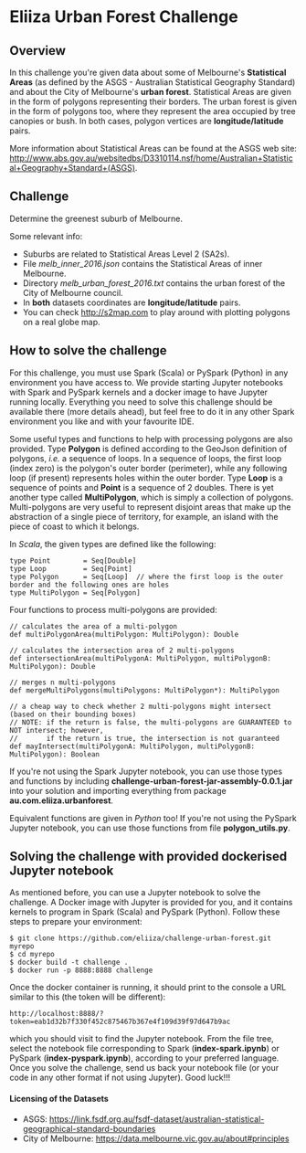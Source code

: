 # Eliiza Urban Forest Challenge

## Overview

In this challenge you're given data about some of Melbourne's **Statistical Areas** (as defined by the ASGS - Australian 
Statistical Geography Standard) and about the City of Melbourne's **urban forest**.  Statistical Areas are given in the form 
of polygons representing their borders.  The urban forest is given in the form of polygons too, where they represent 
the area occupied by tree canopies or bush.  In both cases, polygon vertices are **longitude/latitude** pairs.

More information about Statistical Areas can be found at the ASGS web site:
http://www.abs.gov.au/websitedbs/D3310114.nsf/home/Australian+Statistical+Geography+Standard+(ASGS).

## Challenge

Determine the greenest suburb of Melbourne.

Some relevant info:
- Suburbs are related to Statistical Areas Level 2 (SA2s).
- File *melb_inner_2016.json* contains the Statistical Areas of inner Melbourne.
- Directory *melb_urban_forest_2016.txt* contains the urban forest of the City of Melbourne council.
- In **both** datasets coordinates are **longitude/latitude** pairs.
- You can check http://s2map.com to play around with plotting polygons on a real globe map.

## How to solve the challenge

For this challenge, you must use Spark (Scala) or PySpark (Python) in any environment you have access to.  We provide starting 
Jupyter notebooks with Spark and PySpark kernels and a docker image to have Jupyter running locally.  Everything you need to 
solve this challenge should be available there (more details ahead), but feel free to do it in any other Spark environment you 
like and with your favourite IDE.

Some useful types and functions to help with processing polygons are also provided.  Type **Polygon** is defined according to 
the GeoJson definition of polygons, *i.e.* a sequence of loops.  In a sequence of loops, the first loop (index zero) is the 
polygon's outer border (perimeter), while any following loop (if present) represents holes within the outer border.  Type 
**Loop** is a sequence of points and **Point** is a sequence of 2 doubles.  There is yet another type called **MultiPolygon**, 
which is simply a collection of polygons.  Multi-polygons are very useful to represent disjoint areas that make up the 
abstraction of a single piece of territory, for example, an island with the piece of coast to which it belongs.

In *Scala*, the given types are defined like the following:

    type Point        = Seq[Double]
    type Loop         = Seq[Point]
    type Polygon      = Seq[Loop]  // where the first loop is the outer border and the following ones are holes
    type MultiPolygon = Seq[Polygon]

Four functions to process multi-polygons are provided:

    // calculates the area of a multi-polygon
    def multiPolygonArea(multiPolygon: MultiPolygon): Double

    // calculates the intersection area of 2 multi-polygons
    def intersectionArea(multiPolygonA: MultiPolygon, multiPolygonB: MultiPolygon): Double

    // merges n multi-polygons
    def mergeMultiPolygons(multiPolygons: MultiPolygon*): MultiPolygon

    // a cheap way to check whether 2 multi-polygons might intersect (based on their bounding boxes)
    // NOTE: if the return is false, the multi-polygons are GUARANTEED to NOT intersect; however,
    //       if the return is true, the intersection is not guaranteed
    def mayIntersect(multiPolygonA: MultiPolygon, multiPolygonB: MultiPolygon): Boolean

If you're not using the Spark Jupyter notebook, you can use those types and functions by including
**challenge-urban-forest-jar-assembly-0.0.1.jar** into your solution and importing everything from package 
**au.com.eliiza.urbanforest**.

Equivalent functions are given in *Python* too!  If you're not using the PySpark Jupyter notebook, you can use those functions
from file **polygon_utils.py**.

## Solving the challenge with provided dockerised Jupyter notebook

As mentioned before, you can use a Jupyter notebook to solve the challenge.  A Docker image with Jupyter is provided for you, 
and it contains kernels to program in Spark (Scala) and PySpark (Python).  Follow these steps to prepare your environment:

    $ git clone https://github.com/eliiza/challenge-urban-forest.git myrepo
    $ cd myrepo
    $ docker build -t challenge .
    $ docker run -p 8888:8888 challenge
    
Once the docker container is running, it should print to the console a URL similar to this (the token will be different):

    http://localhost:8888/?token=eab1d32b7f330f452c875467b367e4f109d39f97d647b9ac
    
which you should visit to find the Jupyter notebook.  From the file tree, select the notebook file corresponding to Spark 
(**index-spark.ipynb**) or PySpark (**index-pyspark.ipynb**), according to your preferred language.  Once you solve the 
challenge, send us back your notebook file (or your code in any other format if not using Jupyter).  Good luck!!!

#### Licensing of the Datasets

- ASGS: https://link.fsdf.org.au/fsdf-dataset/australian-statistical-geographical-standard-boundaries
- City of Melbourne: https://data.melbourne.vic.gov.au/about#principles
